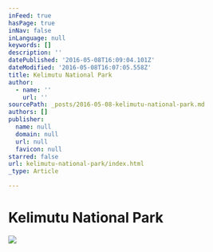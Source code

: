 ```yaml
---
inFeed: true
hasPage: true
inNav: false
inLanguage: null
keywords: []
description: ''
datePublished: '2016-05-08T16:09:04.101Z'
dateModified: '2016-05-08T16:07:05.558Z'
title: Kelimutu National Park
author:
  - name: ''
    url: ''
sourcePath: _posts/2016-05-08-kelimutu-national-park.md
authors: []
publisher:
  name: null
  domain: null
  url: null
  favicon: null
starred: false
url: kelimutu-national-park/index.html
_type: Article

---
```

# Kelimutu National Park
![](https://s3-us-west-2.amazonaws.com/the-grid-img/p/fe0e6ddc26247c138eaefbd0aa74a8641f3af8e9.jpg)